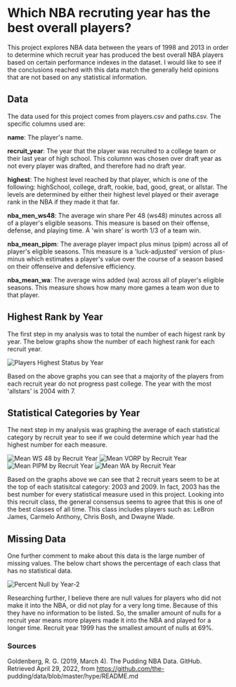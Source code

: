 # Which NBA recruting year has the best overall players?

This project explores NBA data between the years of 1998 and 2013 in order to determine which recruit year has produced the best overall NBA players based on certain performance indexes in the dataset. I would like to see if the conclusions reached with this data match the generally held opinions that are not based on any statistical information. 

## Data

The data used for this project comes from players.csv and paths.csv. The specific columns used are:

**name**: The player's name.

**recruit_year**: The year that the player was recruited to a college team or their last year of high school. This columnn was chosen over draft year as not every player was drafted, and therefore had no draft year. 

**highest**: The highest level reached by that player, which is one of the following: highSchool, college, draft, rookie, bad, good, great, or allstar. The levels are determined by either their highest level played or their average rank in the NBA if they made it that far. 

**nba_men_ws48**: The average win share Per 48 (ws48) minutes across all of a player's eligible seasons. This measure is based on their offense, defense, and playing time. A 'win share' is worth 1/3 of a team win.

**nba_mean_pipm**: The average player impact plus minus (pipm) across all of player's eligible seasons. This measure is a 'luck-adjusted' version of plus-minus which estimates a player's value over the course of a season based on their offenseive and defensive efficiency. 

**nba_mean_wa**: The average wins added (wa) across all of player's eligible seasons. This measure shows how many more games a team won due to that player. 

## Highest Rank by Year

The first step in my analysis was to total the number of each higest rank by year. The below graphs show the number of each highest rank for each recruit year.

![Players Highest Status by Year](https://user-images.githubusercontent.com/74326062/166969509-51fc101d-d027-4b78-9809-adc9c65ddf3e.png)

Based on the above graphs you can see that a majority of the players from each recruit year do not progress past college. The year with the most 'allstars' is 2004 with 7.

## Statistical Categories by Year

The next step in my analysis was graphing the average of each statistical category by recruit year to see if we could determine which year had the highest number for each measure.

![Mean WS 48 by Recruit Year](https://user-images.githubusercontent.com/74326062/166815007-a2d772b2-c12a-4a05-934d-24a256f31b88.png)
![Mean VORP by Recruit Year](https://user-images.githubusercontent.com/74326062/166814821-88d76c2d-f5f4-416f-aa91-31ee10f2c907.png)
![Mean PIPM by Recruit Year](https://user-images.githubusercontent.com/74326062/166815223-7802edb1-3ff9-4bf6-a9a0-f3ae585770d9.png)
![Mean WA by Recruit Year](https://user-images.githubusercontent.com/74326062/166815372-5eccc4d4-f0d3-428f-8fe9-0df5f1222126.png)

Based on the graphs above we can see that 2 recruit years seem to be at the top of each statisitcal category: 2003 and 2009. In fact, 2003 has the best number for every statistical measure used in this project. Looking into this recruit class, the general consensus seems to agree that this is one of the best classes of all time. This class includes players such as: LeBron James, Carmelo Anthony, Chris Bosh, and Dwayne Wade.

## Missing Data

One further comment to make about this data is the large number of missing values. The below chart shows the percentage of each class that has no statistical data.

![Percent Null by Year-2](https://user-images.githubusercontent.com/74326062/166815734-cc146f47-24c1-4c9a-9a79-683ba39cd32f.png)

Researching further, I believe there are null values for players who did not make it into the NBA, or did not play for a very long time. Because of this they have no information to be listed. So, the smaller amount of nulls for a recruit year means more players made it into the NBA and played for a longer time. Recruit year 1999 has the smallest amount of nulls at 69%. 

### Sources

Goldenberg, R. G. (2019, March 4). The Pudding NBA Data. GitHub. Retrieved April 29, 2022, from https://github.com/the-                                                      pudding/data/blob/master/hype/README.md 
